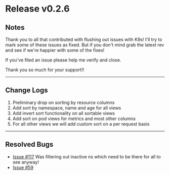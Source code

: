 # Release v0.2.6

## Notes

Thank you to all that contributed with flushing out issues with K9s! I'll try
to mark some of these issues as fixed. But if you don't mind grab the latest
rev and see if we're happier with some of the fixes!

If you've filed an issue please help me verify and close.

Thank you so much for your support!!

---

## Change Logs

1. Preliminary drop on sorting by resource columns
2. Add sort by namespace, name and age for all views
3. Add invert sort functionality on all sortable views
4. Add sort on pod views for metrics and most other columns
5. For all other views we will add custom sort on a per request basis


---

## Resolved Bugs

+ [Issue #117](https://github.com/kswapd/k11s/issues/117)
  Was filtering out inactive ns which need to be there for all to see anyway!
+ [Issue #59](https://github.com/kswapd/k11s/issues/59)

